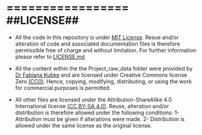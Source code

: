 =================
##LICENSE##
=================
* All the code in this repository is under [MIT License](https://opensource.org/licenses/MIT). Resue and/or alteration of code and associated documentation files is therefore permissible free of charge and without limitation. For further information please refer to [LICENSE.md](https://github.com/Adamthe1st/Adamthe1st-green-cortex/blob/master/LICENSE.md)    

* All the content within the the Project_raw_data folder were provided by [Dr Fabiana Kubke](https://unidirectory.auckland.ac.nz/profile/f-kubke) and are licensed under Creative Commons license Zero [(CC0)](https://creativecommons.org/publicdomain/zero/1.0/). Hence, copying, modifying, distributing, or using the work for commercial purposes is permitted. 

* All other files are licensed under the Attribution-ShareAlike 4.0 International license [(CC BY-SA 4.0)](https://creativecommons.org/licenses/by-sa/4.0/). Reuse, alteration and/or distribution is therefore allowed under the following conditions: 1- Attribution must be given if alterations were made.                                                                         2- Distribution is allowed under the same license as the original license.

